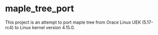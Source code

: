 # maple_tree_port

This project is an attempt to port maple tree from Orace Linux UEK (5.17-rc4) to Linux kernel version 4.15.0.

